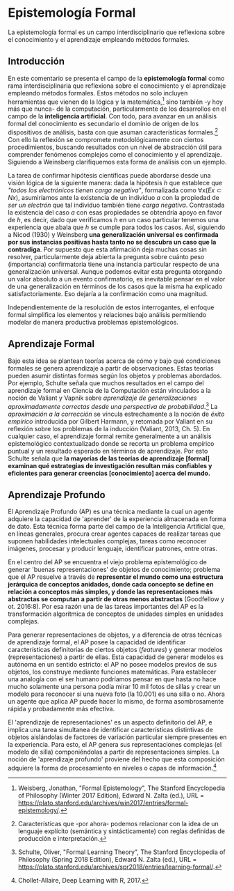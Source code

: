 # Epistemología Formal


La epistemología formal es un campo interdisciplinario que reflexiona sobre el conocimiento y el aprendizaje empleando métodos formales. 

<!--more-->

## Introducción

En este comentario se presenta el campo de la **epistemología formal** como rama interdisciplinaria que reflexiona sobre el conocimiento y el aprendizaje empleando métodos formales. Estos métodos no solo incluyen herramientas que vienen de la lógica y la matemática,[^Weinsberg] sino también -y hoy más que nunca- de la computación, particularmente de los desarrollos en el campo de la **inteligencia artificial**. Con todo, para avanzar en un análisis formal del conocimiento es secundario el dominio de origen de los dispositivos de análisis, basta con que asuman características formales.[^caracteristicas_formales] Con ello la reflexión se compromete metodológicamente con ciertos procedimientos, buscando resultados con un nivel de abstracción útil para comprender fenómenos complejos como el conocimiento y el aprendizaje. Siguiendo a Weinsberg clarifiquemos esta forma de análisis con un  ejemplo. 

La tarea de confirmar hipótesis científicas puede abordarse desde una visión lógica de la siguiente manera: dada la hipótesis *h* que establece que *"todos los electrónicos tienen carga negativa"*, formalizada como $\forall$x($Ex \subset Nx$), asumiríamos ante la existencia de un individuo *a* con la propiedad de *ser un electrón* que tal individuo también tiene *carga negativa*. Contrastada la existencia del caso *a* con esas propiedades se obtendría apoyo en favor de *h*, es decir, dado que verificamos *h* en un caso particular tenemos una experiencia que abala que *h* se cumple para todos los casos. Así, siguiendo a Nicod (1930) y Weinsberg **una generalización universal es confirmada por sus instancias positivas hasta tanto no se descubra un caso que la contradiga**. Por supuesto que esta afirmación deja muchas cosas sin resolver, particularmente deja abierta la pregunta sobre cuánto peso (importancia) confirmatoria tiene una instancia particular respecto de una generalización universal. Aunque podemos evitar esta pregunta otorgando un valor absoluto a un evento confirmatorio, es inevitable pensar en el valor de una generalización en términos de los casos que la misma ha explicado satisfactoriamente. Eso dejaría a la confirmación como una magnitud.

Independientemente de la resolución de estos interrogantes, el enfoque formal simplifica los elementos y relaciones bajo análisis permitiendo modelar de manera productiva problemas epistemológicos.   


## Aprendizaje Formal 

Bajo esta idea se plantean teorías acerca de cómo y bajo qué condiciones formales se genera aprendizaje a partir de observaciones. Estas teorías pueden asumir distintas formas según los objetos y problemas abordados. Por ejemplo, Schulte señala que  muchos resultados en el campo del aprendizaje formal en Ciencia de la Computación están vinculados a la noción de Valiant y Vapnik sobre *aprendizaje de generalizaciones aproximadamente correctas desde una perspectiva de probabilidad*.[^Schulte] La *aproximación a la corrección* se vincula estrechamente a la noción de *éxito empírico* introducida por Gilbert Harmann, y retomada por Valiant en su reflexión sobre los problemas de la inducción (Valiant, 2013, Ch. 5). En cualquier caso, el aprendizaje formal remite generalmente a un análisis epistemológico contextualizado donde se recorta un problema empírico puntual y un resultado esperado en términos de aprendizaje. Por esto Schulte señala que **la mayorías de las teorías de aprendizaje [formal] examinan qué estrategias de investigación resultan más confiables y eficientes para generar creencias [conocimiento] acerca del mundo.**  

## Aprendizaje Profundo

El Aprendizaje Profundo (AP) es una técnica mediante la cual un agente adquiere la capacidad de 'aprender' de la experiencia almacenada en forma de dato. Esta técnica forma parte del campo de la Inteligencia Artificial que, en líneas generales, procura crear agentes capaces de realizar tareas que suponen habilidades intelectuales complejas, tareas como reconocer imágenes, procesar y producir lenguaje, identificar patrones, entre otras.

En el centro del AP se encuentra el viejo problema epistemológico de generar 'buenas representaciones' de objetos de conocimiento; problema que el AP resuelve a través de **representar el mundo como una estructura jerárquica de conceptos anidados, donde cada concepto se define en relación a conceptos más simples, y donde las representaciones más abstractas se computan a partir de otras menos abstractas** (Goodfellow y ot. 2016:8). Por esa razón una de las tareas importantes del AP es la transformación algorítmica de conceptos de unidades simples en unidades complejas. 

Para generar representaciones de objetos, y a diferencia de otras técnicas de aprendizaje formal, el AP posee la capacidad de identificar características definitorias de ciertos objetos (*features*) y generar modelos (representaciones) a partir de ellas. Esta capacidad de generar modelos es autónoma en un sentido estricto: el AP no posee modelos previos de sus objetos, los construye mediante funciones matemáticas. Para establecer una analogía con el ser humano podríamos pensar en que hasta no hace mucho solamente una persona podía mirar 10 mil fotos de sillas y crear un modelo para reconocer si una nueva foto (la 10.001) es una silla o no. Ahora un agente que aplica AP puede hacer lo mismo, de forma asombrosamente rápida y probadamente más efectiva. 

El 'aprendizaje de representaciones' es un aspecto definitorio del AP, e implica una tarea simultanea de identificar características distintivas de objetos aislándolas de factores de variación particular siempre presentes en la experiencia. Para esto, el AP genera sus representaciones complejas (el modelo de silla) componiéndolas a partir de representaciones simples. La noción de 'aprendizaje profundo' proviene del hecho que esta composición adquiere la forma de procesamiento en niveles o capas de información.[^Chollet]


[^Weinsberg]: Weisberg, Jonathan, "Formal Epistemology", The Stanford Encyclopedia of Philosophy (Winter 2017 Edition), Edward N. Zalta (ed.), URL = <https://plato.stanford.edu/archives/win2017/entries/formal-epistemology/>.  
[^caracteristicas_formales]: Características que -por ahora- podemos relacionar con la idea de un lenguaje explícito (semántica y sintácticamente) con reglas definidas de producción e interpretación.    
[^Chollet]: Chollet-Allaire, Deep Learning with R, 2017.
[^Schulte]: Schulte, Oliver, "Formal Learning Theory", The Stanford Encyclopedia of Philosophy (Spring 2018 Edition), Edward N. Zalta (ed.), URL = <https://plato.stanford.edu/archives/spr2018/entries/learning-formal/>.
